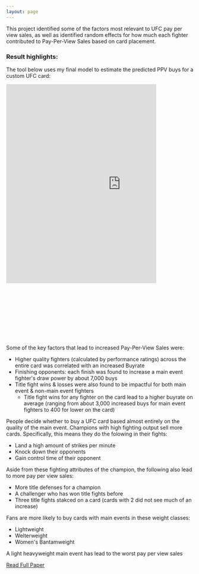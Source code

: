 ```yaml
---
layout: page
---
```

This project identified some of the factors most relevant to UFC pay per view sales, as well as identified random effects for how much each fighter contributed to Pay-Per-View Sales based on card placement. 

### Result highlights:
The tool below uses my final model to estimate the predicted PPV buys for a custom UFC card: &nbsp;<br>

<div style="width: 100%; display: flex; justify-content: center;">
  <div style="transform: scale(0.8); transform-origin: top left; overflow: hidden; width: fit-content;">
    <iframe 
      src="https://ryanoconnell.shinyapps.io/ppv_app/"
      width="768" 
      height="670" 
      style="border: none;">
    </iframe>
  </div>
</div> &nbsp;<br>

Some of the key factors that lead to increased Pay-Per-View Sales were:
 - Higher quality fighters (calculated by performance ratings) across the entire card was correlated with an increased Buyrate
 - Finishing opponents: each finish was found to increase a main event fighter's draw power by about 7,000 buys
 - Title fight wins & losses were also found to be impactful for both main event & non-main event fighters
   - Title fight wins for any fighter on the card lead to a higher buyrate on average (ranging from about 3,000 increased buys for main event fighters to 400 for lower on the card)






People decide whether to buy a UFC card based almost entirely on the quality of the main event. Champions with high fighting output sell more cards. Specifically, this means they do the folowing in their fights:
 - Land a high amount of strikes per minute
 - Knock down their opponents
 - Gain control time of their opponent

Aside from these fighting attributes of the champion, the following also lead to more pay per view sales:
 - More title defenses for a champion
 - A challenger who has won title fights before
 - Three title fights stakced on a card (cards with 2 did not see much of an increase)

Fans are more likely to buy cards with main events in these weight classes:
 - Lightweight
 - Welterweight
 - Women's Bantamweight

A light heavyweight main event has lead to the worst pay per view sales

[Read Full Paper](https://oconnellryan.github.io/assets/ufc_ppv_modeling.pdf) &nbsp;<br>



